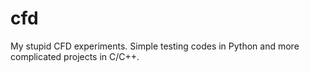 # cfd
My stupid CFD experiments. Simple testing codes in Python and more complicated projects in C/C++.
